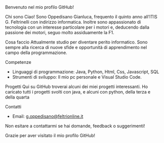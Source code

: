 Benvenuto nel mio profilo GitHub!

Chi sono
Ciao! Sono Oppedisano Gianluca, frequento il quinto anno all’ITIS G. Feltrinelli con indirizzo informatica.
Inoltre sono appassionato di tecnologia con un interesse particolare per i motori e, deducendo dalla passione dei motori, seguo molto assiduamente la F1.

Cosa faccio
Attualmente studio per diventare perito informatico. Sono sempre alla ricerca di nuove sfide e opportunità di apprendimento nel campo della programmazione.

Competenze
- Linguaggi di programmazione: Java, Python, Html, Css, Javascript, SQL
- Strumenti di sviluppo: Il mio pc personale e Visual Studio Code.

Progetti
Qui su GitHub troverai alcuni dei miei progetti interessanti. 
Ho caricato tutti i progetti svolti con java, e alcuni con python, della terza e della quarta

Contatti
- Email: g.oppedisano@feltrionline.it 

Non esitare a contattarmi se hai domande, feedback o suggerimenti!

Grazie per aver visitato il mio profilo GitHub!
